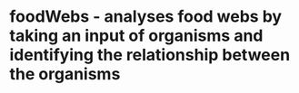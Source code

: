 # foodWebs - analyses food webs by taking an input of organisms and identifying the relationship between the organisms 
